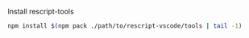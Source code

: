Install rescript-tools

```sh
npm install $(npm pack ./path/to/rescript-vscode/tools | tail -1)
```


